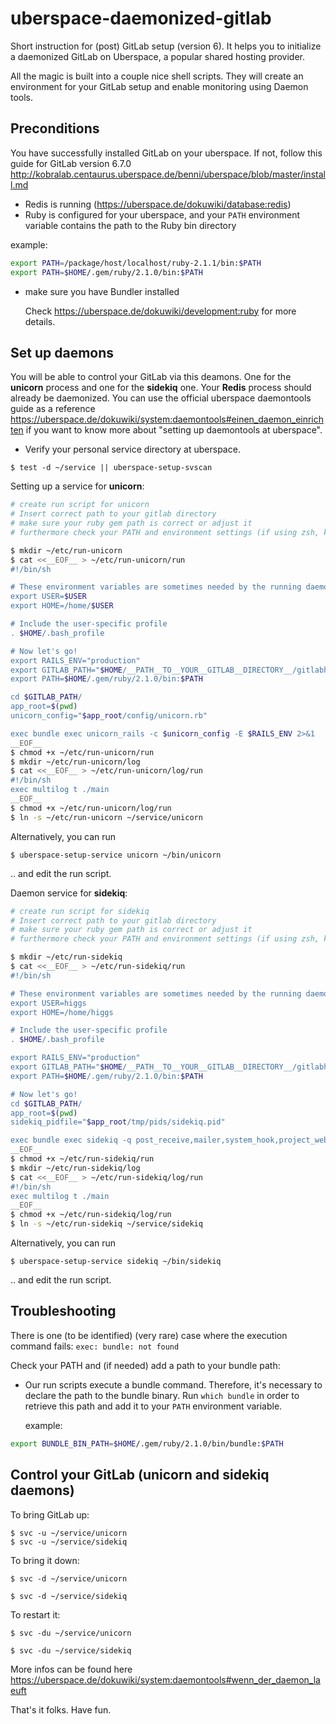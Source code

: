 uberspace-daemonized-gitlab
===========================

Short instruction for (post) GitLab setup (version 6). It helps you to initialize a daemonized GitLab on Uberspace, a popular shared hosting provider. 

All the magic is built into a couple nice shell scripts. They will create an environment for your GitLab setup and enable monitoring using Daemon tools.

## Preconditions

You have successfully installed GitLab on your uberspace. If not, follow this guide for GitLab version 6.7.0 http://kobralab.centaurus.uberspace.de/benni/uberspace/blob/master/install.md 

* Redis is running (https://uberspace.de/dokuwiki/database:redis)
* Ruby is configured for your uberspace, and your ```PATH``` environment variable contains the path to the Ruby bin directory

example:
```bash
export PATH=/package/host/localhost/ruby-2.1.1/bin:$PATH
export PATH=$HOME/.gem/ruby/2.1.0/bin:$PATH
```
* make sure you have Bundler installed

   Check https://uberspace.de/dokuwiki/development:ruby for more details.

## Set up daemons

You will be able to control your GitLab via this deamons. One for the **unicorn** process and one for the **sidekiq** one. Your **Redis** process should already be daemonized. You can use the official uberspace daemontools guide as a reference https://uberspace.de/dokuwiki/system:daemontools#einen_daemon_einrichten if you want to know more about "setting up daemontools at uberspace".

* Verify your personal service directory at uberspace.

```$ test -d ~/service || uberspace-setup-svscan```

  Setting up a service for **unicorn**:

```bash
# create run script for unicorn
# Insert correct path to your gitlab directory
# make sure your ruby gem path is correct or adjust it
# furthermore check your PATH and environment settings (if using zsh, ksh ...)

$ mkdir ~/etc/run-unicorn
$ cat <<__EOF__ > ~/etc/run-unicorn/run
#!/bin/sh

# These environment variables are sometimes needed by the running daemons
export USER=$USER
export HOME=/home/$USER

# Include the user-specific profile
. $HOME/.bash_profile

# Now let's go!
export RAILS_ENV="production"
export GITLAB_PATH="$HOME/__PATH__TO__YOUR__GITLAB__DIRECTORY__/gitlabhq"
export PATH=$HOME/.gem/ruby/2.1.0/bin:$PATH

cd $GITLAB_PATH/
app_root=$(pwd)
unicorn_config="$app_root/config/unicorn.rb"

exec bundle exec unicorn_rails -c $unicorn_config -E $RAILS_ENV 2>&1
__EOF__
$ chmod +x ~/etc/run-unicorn/run
$ mkdir ~/etc/run-unicorn/log
$ cat <<__EOF__ > ~/etc/run-unicorn/log/run
#!/bin/sh
exec multilog t ./main
__EOF__
$ chmod +x ~/etc/run-unicorn/log/run
$ ln -s ~/etc/run-unicorn ~/service/unicorn
```

   Alternatively, you can run

```$ uberspace-setup-service unicorn ~/bin/unicorn```
   
   .. and edit the run script.

   Daemon service for **sidekiq**:
  
```bash
# create run script for sidekiq
# Insert correct path to your gitlab directory
# make sure your ruby gem path is correct or adjust it
# furthermore check your PATH and environment settings (if using zsh, ksh ...)

$ mkdir ~/etc/run-sidekiq
$ cat <<__EOF__ > ~/etc/run-sidekiq/run
#!/bin/sh

# These environment variables are sometimes needed by the running daemons
export USER=higgs
export HOME=/home/higgs

# Include the user-specific profile
. $HOME/.bash_profile

export RAILS_ENV="production"
export GITLAB_PATH="$HOME/__PATH__TO__YOUR__GITLAB__DIRECTORY__/gitlabhq"
export PATH=$HOME/.gem/ruby/2.1.0/bin:$PATH

# Now let's go!
cd $GITLAB_PATH/
app_root=$(pwd)
sidekiq_pidfile="$app_root/tmp/pids/sidekiq.pid"

exec bundle exec sidekiq -q post_receive,mailer,system_hook,project_web_hook,gitlab_shell,common,default -e $RAILS_ENV -P $sidekiq_pidfile 2>&1
__EOF__
$ chmod +x ~/etc/run-sidekiq/run
$ mkdir ~/etc/run-sidekiq/log
$ cat <<__EOF__ > ~/etc/run-sidekiq/log/run
#!/bin/sh
exec multilog t ./main
__EOF__
$ chmod +x ~/etc/run-sidekiq/log/run
$ ln -s ~/etc/run-sidekiq ~/service/sidekiq
```
    
   Alternatively, you can run

```$ uberspace-setup-service sidekiq ~/bin/sidekiq```

   .. and edit the run script.

## Troubleshooting

There is one (to be identified) (very rare) case where the execution command fails:
````exec: bundle: not found````

Check your PATH and (if needed) add a path to your bundle path:

* Our run scripts execute a bundle command. Therefore, it's necessary to declare the path to the bundle binary. Run ```which bundle``` in order to retrieve this path and add it to your ```PATH``` environment variable.

  example:
```bash
export BUNDLE_BIN_PATH=$HOME/.gem/ruby/2.1.0/bin/bundle:$PATH
```

## Control your GitLab  (**unicorn** and **sidekiq** daemons)

To bring GitLab up:

```$ svc -u ~/service/unicorn```    
```$ svc -u ~/service/sidekiq```

To bring it down:

```$ svc -d ~/service/unicorn```

```$ svc -d ~/service/sidekiq```

To restart it: 

```$ svc -du ~/service/unicorn```

```$ svc -du ~/service/sidekiq```

More infos can be found here https://uberspace.de/dokuwiki/system:daemontools#wenn_der_daemon_laeuft

That's it folks. Have fun.
